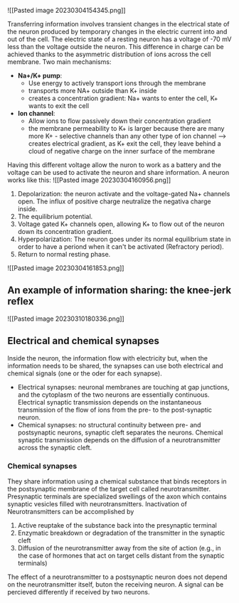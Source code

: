 ![[Pasted image 20230304154345.png]]

Transferring information involves transient changes in the electrical state of the neuron produced by temporary changes in the electric current into and out of the cell.
The electric state of a resting neuron has a voltage of -70 mV less than the voltage outside the neuron. This difference in charge can be achieved thanks to the asymmetric distribution of ions across the cell membrane. Two main mechanisms:
- __Na+/K+ pump__: 
	- Use energy to actively transport ions through the membrane  
	- transports more NA+ outside than K+ inside  
	- creates a concentration gradient: Na+ wants to enter the cell, K+ wants to exit the cell
- __Ion channel__:
	- Allow ions to flow passively down their concentration gradient  
	- the membrane permeability to K+ is larger because there are many more K+ - selective channels than any other type of ion channel --> creates electrical gradient, as K+ exit the cell, they leave behind a cloud of negative charge on the inner surface of the membrane 

Having this different voltage allow the nuron to work as a battery and the voltage can be used to activate the neuron and share information. A neuron works like this:
![[Pasted image 20230304160956.png]]

1) Depolarization: the neuron activate and the voltage-gated Na+ channels open. The influx of positive charge neutralize the negativa charge inside.
2) The equilibrium potential.
3) Voltage gated K+ channels open, allowing K+ to flow out of the neuron down its concentration gradient.
4) Hyperpolarization: The neuron goes under its normal equilibrium state in order to have a periond when it can't be activated (Refractory period).
5) Return to normal resting phase.

![[Pasted image 20230304161853.png]]

## An example of information sharing: the knee-jerk reflex

![[Pasted image 20230310180336.png]]

## Electrical and chemical synapses

Inside the neuron, the information flow with electricity but, when the information needs to be shared, the synapses can use both electrical and chemical signals (one or the oder for each synapse).
- Electrical synapses: neuronal membranes are touching at gap junctions, and the cytoplasm of the two neurons are essentially continuous. Electrical synaptic transmission depends on the instantaneous transmission of the flow of ions from the pre- to the post-synaptic neuron.
- Chemical synapses: no structural continuity between pre- and postsynaptic neurons, synaptic cleft separates the neurons. Chemical synaptic transmission depends on the diffusion of a neurotransmitter across the synaptic cleft.

### Chemical synapses

They share information using a chemical substance that binds receptors in the postsynaptic membrane of the target cell called neurotransmitter. Presynaptic terminals are specialized swellings of the axon which contains synaptic vesicles filled with neurotransmitters.
Inactivation of Neurotransmitters can be accomplished by  
1. Active reuptake of the substance back into the presynaptic terminal  
2. Enzymatic breakdown or degradation of the transmitter in the synaptic cleft
3. Diffusion of the neurotransmitter away from the site of action (e.g., in the case of hormones that act on target cells distant from the synaptic terminals)

The effect of a neurotransmitter to a postsynaptic neuron does not depend on the neurotransmitter itself, buton the receiving neuron. A signal can be percieved differently if received by two neurons.
